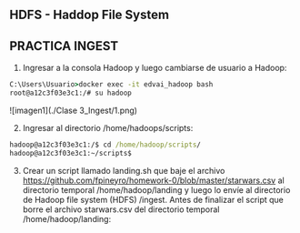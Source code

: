 HDFS - Haddop File System
-


PRACTICA INGEST
-

1. Ingresar a la consola Hadoop y luego cambiarse de usuario a Hadoop:

```cmd
C:\Users\Usuario>docker exec -it edvai_hadoop bash
root@a12c3f03e3c1:/# su hadoop
```
![imagen1](./Clase 3_Ingest/1.png)

2. Ingresar al directorio /home/hadoops/scripts:

```cmd
hadoop@a12c3f03e3c1:/$ cd /home/hadoop/scripts/
hadoop@a12c3f03e3c1:~/scripts$
```

3.  Crear un script llamado landing.sh que baje el archivo
https://github.com/fpineyro/homework-0/blob/master/starwars.csv al
directorio temporal /home/hadoop/landing y luego lo envíe al
directorio de Hadoop file system (HDFS) /ingest. Antes de finalizar el
script que borre el archivo starwars.csv del directorio temporal
/home/hadoop/landing:

